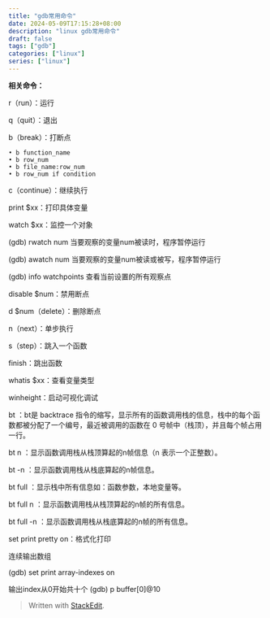 ```yaml
---
title: "gdb常用命令"
date: 2024-05-09T17:15:28+08:00
description: "linux gdb常用命令"
draft: false
tags: ["gdb"]
categories: ["linux"]
series: ["linux"]
---
```


**相关命令：**

r（run）：运行

q（quit）：退出

b（break）：打断点

	• b function_name
	• b row_num
	• b file_name:row_num
	• b row_num if condition
	
c（continue）：继续执行

print $xx：打印具体变量

watch $xx：监控一个对象

(gdb) rwatch num          当要观察的变量num被读时，程序暂停运行

(gdb) awatch num          当要观察的变量num被读或被写，程序暂停运行

(gdb) info watchpoints    查看当前设置的所有观察点

disable $num：禁用断点

d $num（delete）：删除断点

n（next）：单步执行

s（step）：跳入一个函数

finish：跳出函数

whatis $xx：查看变量类型

winheight：启动可视化调试

bt ：bt是 backtrace 指令的缩写，显示所有的函数调用栈的信息，栈中的每个函数都被分配了一个编号，最近被调用的函数在 0 号帧中（栈顶），并且每个帧占用一行。

bt n ：显示函数调用栈从栈顶算起的n帧信息（n 表示一个正整数）。

bt -n ：显示函数调用栈从栈底算起的n帧信息。

bt full ：显示栈中所有信息如：函数参数，本地变量等。

bt full n ：显示函数调用栈从栈顶算起的n帧的所有信息。

bt full -n ：显示函数调用栈从栈底算起的n帧的所有信息。

set print pretty on：格式化打印

连续输出数组

(gdb) set print array-indexes on

输出index从0开始共十个
(gdb) p buffer[0]@10
> Written with [StackEdit](https://stackedit.io/).
<!--stackedit_data:
eyJoaXN0b3J5IjpbMzkyNTMwMDM4XX0=
-->